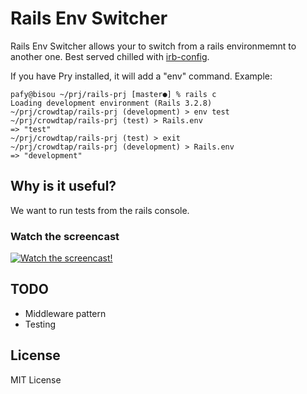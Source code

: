 Rails Env Switcher
===================

Rails Env Switcher allows your to switch from a rails environmemnt to another one.
Best served chilled with [irb-config](https://github.com/nviennot/irb-config).

If you have Pry installed, it will add a "env" command. Example:

```
pafy@bisou ~/prj/rails-prj [master●] % rails c
Loading development environment (Rails 3.2.8)
~/prj/crowdtap/rails-prj (development) > env test
~/prj/crowdtap/rails-prj (test) > Rails.env
=> "test"
~/prj/crowdtap/rails-prj (test) > exit
~/prj/crowdtap/rails-prj (development) > Rails.env
=> "development"

```


Why is it useful?
-----------------

We want to run tests from the rails console.

### Watch the screencast

[![Watch the screencast!](https://s3.amazonaws.com/velvetpulse/screencasts/irb-config-screencast.jpg)](http://velvetpulse.com/2012/11/19/improve-your-ruby-workflow-by-integrating-vim-tmux-pry/)


TODO
----

* Middleware pattern
* Testing

License
-------

MIT License
